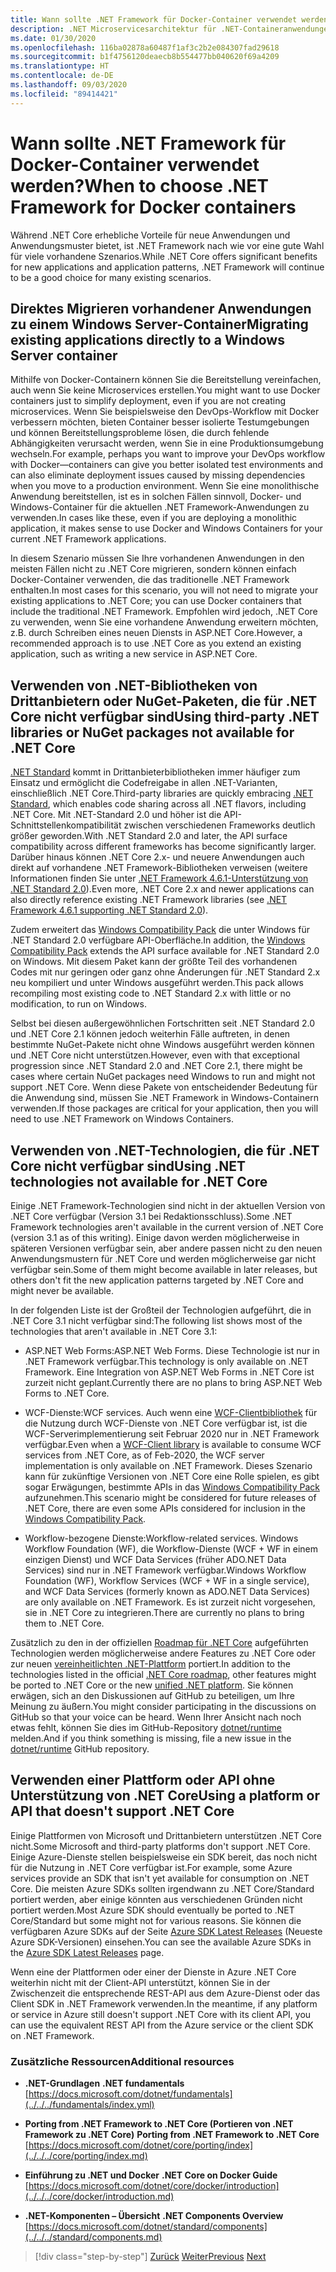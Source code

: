 ```yaml
---
title: Wann sollte .NET Framework für Docker-Container verwendet werden?
description: .NET Microservicesarchitektur für .NET-Containeranwendungen | Wann sollte .NET Framework für Docker-Container verwendet werden?
ms.date: 01/30/2020
ms.openlocfilehash: 116ba02878a60487f1af3c2b2e084307fad29618
ms.sourcegitcommit: b1f4756120deaecb8b554477bb040620f69a4209
ms.translationtype: HT
ms.contentlocale: de-DE
ms.lasthandoff: 09/03/2020
ms.locfileid: "89414421"
---
```

# <a name="when-to-choose-net-framework-for-docker-containers"></a><span data-ttu-id="2c26b-103">Wann sollte .NET Framework für Docker-Container verwendet werden?</span><span class="sxs-lookup"><span data-stu-id="2c26b-103">When to choose .NET Framework for Docker containers</span></span>

<span data-ttu-id="2c26b-104">Während .NET Core erhebliche Vorteile für neue Anwendungen und Anwendungsmuster bietet, ist .NET Framework nach wie vor eine gute Wahl für viele vorhandene Szenarios.</span><span class="sxs-lookup"><span data-stu-id="2c26b-104">While .NET Core offers significant benefits for new applications and application patterns, .NET Framework will continue to be a good choice for many existing scenarios.</span></span>

## <a name="migrating-existing-applications-directly-to-a-windows-server-container"></a><span data-ttu-id="2c26b-105">Direktes Migrieren vorhandener Anwendungen zu einem Windows Server-Container</span><span class="sxs-lookup"><span data-stu-id="2c26b-105">Migrating existing applications directly to a Windows Server container</span></span>

<span data-ttu-id="2c26b-106">Mithilfe von Docker-Containern können Sie die Bereitstellung vereinfachen, auch wenn Sie keine Microservices erstellen.</span><span class="sxs-lookup"><span data-stu-id="2c26b-106">You might want to use Docker containers just to simplify deployment, even if you are not creating microservices.</span></span> <span data-ttu-id="2c26b-107">Wenn Sie beispielsweise den DevOps-Workflow mit Docker verbessern möchten, bieten Container besser isolierte Testumgebungen und können Bereitstellungsprobleme lösen, die durch fehlende Abhängigkeiten verursacht werden, wenn Sie in eine Produktionsumgebung wechseln.</span><span class="sxs-lookup"><span data-stu-id="2c26b-107">For example, perhaps you want to improve your DevOps workflow with Docker—containers can give you better isolated test environments and can also eliminate deployment issues caused by missing dependencies when you move to a production environment.</span></span> <span data-ttu-id="2c26b-108">Wenn Sie eine monolithische Anwendung bereitstellen, ist es in solchen Fällen sinnvoll, Docker- und Windows-Container für die aktuellen .NET Framework-Anwendungen zu verwenden.</span><span class="sxs-lookup"><span data-stu-id="2c26b-108">In cases like these, even if you are deploying a monolithic application, it makes sense to use Docker and Windows Containers for your current .NET Framework applications.</span></span>

<span data-ttu-id="2c26b-109">In diesem Szenario müssen Sie Ihre vorhandenen Anwendungen in den meisten Fällen nicht zu .NET Core migrieren, sondern können einfach Docker-Container verwenden, die das traditionelle .NET Framework enthalten.</span><span class="sxs-lookup"><span data-stu-id="2c26b-109">In most cases for this scenario, you will not need to migrate your existing applications to .NET Core; you can use Docker containers that include the traditional .NET Framework.</span></span> <span data-ttu-id="2c26b-110">Empfohlen wird jedoch, .NET Core zu verwenden, wenn Sie eine vorhandene Anwendung erweitern möchten, z.B. durch Schreiben eines neuen Diensts in ASP.NET Core.</span><span class="sxs-lookup"><span data-stu-id="2c26b-110">However, a recommended approach is to use .NET Core as you extend an existing application, such as writing a new service in ASP.NET Core.</span></span>

## <a name="using-third-party-net-libraries-or-nuget-packages-not-available-for-net-core"></a><span data-ttu-id="2c26b-111">Verwenden von .NET-Bibliotheken von Drittanbietern oder NuGet-Paketen, die für .NET Core nicht verfügbar sind</span><span class="sxs-lookup"><span data-stu-id="2c26b-111">Using third-party .NET libraries or NuGet packages not available for .NET Core</span></span>

<span data-ttu-id="2c26b-112">[.NET Standard](../../../standard/net-standard.md) kommt in Drittanbieterbibliotheken immer häufiger zum Einsatz und ermöglicht die Codefreigabe in allen .NET-Varianten, einschließlich .NET Core.</span><span class="sxs-lookup"><span data-stu-id="2c26b-112">Third-party libraries are quickly embracing [.NET Standard](../../../standard/net-standard.md), which enables code sharing across all .NET flavors, including .NET Core.</span></span> <span data-ttu-id="2c26b-113">Mit .NET-Standard 2.0 und höher ist die API-Schnittstellenkompatibilität zwischen verschiedenen Frameworks deutlich größer geworden.</span><span class="sxs-lookup"><span data-stu-id="2c26b-113">With .NET Standard 2.0 and later, the API surface compatibility across different frameworks has become significantly larger.</span></span> <span data-ttu-id="2c26b-114">Darüber hinaus können .NET Core 2.x- und neuere Anwendungen auch direkt auf vorhandene .NET Framework-Bibliotheken verweisen (weitere Informationen finden Sie unter [.NET Framework 4.6.1-Unterstützung von .NET Standard 2.0](https://github.com/dotnet/standard/blob/master/docs/planning/netstandard-2.0/README.md#net-framework-461-supporting-net-standard-20)).</span><span class="sxs-lookup"><span data-stu-id="2c26b-114">Even more, .NET Core 2.x and newer applications can also directly reference existing .NET Framework libraries (see [.NET Framework 4.6.1 supporting .NET Standard 2.0](https://github.com/dotnet/standard/blob/master/docs/planning/netstandard-2.0/README.md#net-framework-461-supporting-net-standard-20)).</span></span>

<span data-ttu-id="2c26b-115">Zudem erweitert das [Windows Compatibility Pack](../../../core/porting/windows-compat-pack.md) die unter Windows für .NET Standard 2.0 verfügbare API-Oberfläche.</span><span class="sxs-lookup"><span data-stu-id="2c26b-115">In addition, the [Windows Compatibility Pack](../../../core/porting/windows-compat-pack.md) extends the API surface available for .NET Standard 2.0 on Windows.</span></span> <span data-ttu-id="2c26b-116">Mit diesem Paket kann der größte Teil des vorhandenen Codes mit nur geringen oder ganz ohne Änderungen für .NET Standard 2.x neu kompiliert und unter Windows ausgeführt werden.</span><span class="sxs-lookup"><span data-stu-id="2c26b-116">This pack allows recompiling most existing code to .NET Standard 2.x with little or no modification, to run on Windows.</span></span>

<span data-ttu-id="2c26b-117">Selbst bei diesen außergewöhnlichen Fortschritten seit .NET Standard 2.0 und .NET Core 2.1 können jedoch weiterhin Fälle auftreten, in denen bestimmte NuGet-Pakete nicht ohne Windows ausgeführt werden können und .NET Core nicht unterstützen.</span><span class="sxs-lookup"><span data-stu-id="2c26b-117">However, even with that exceptional progression since .NET Standard 2.0 and .NET Core 2.1, there might be cases where certain NuGet packages need Windows to run and might not support .NET Core.</span></span> <span data-ttu-id="2c26b-118">Wenn diese Pakete von entscheidender Bedeutung für die Anwendung sind, müssen Sie .NET Framework in Windows-Containern verwenden.</span><span class="sxs-lookup"><span data-stu-id="2c26b-118">If those packages are critical for your application, then you will need to use .NET Framework on Windows Containers.</span></span>

## <a name="using-net-technologies-not-available-for-net-core"></a><span data-ttu-id="2c26b-119">Verwenden von .NET-Technologien, die für .NET Core nicht verfügbar sind</span><span class="sxs-lookup"><span data-stu-id="2c26b-119">Using .NET technologies not available for .NET Core</span></span>

<span data-ttu-id="2c26b-120">Einige .NET Framework-Technologien sind nicht in der aktuellen Version von .NET Core verfügbar (Version 3.1 bei Redaktionsschluss).</span><span class="sxs-lookup"><span data-stu-id="2c26b-120">Some .NET Framework technologies aren't available in the current version of .NET Core (version 3.1 as of this writing).</span></span> <span data-ttu-id="2c26b-121">Einige davon werden möglicherweise in späteren Versionen verfügbar sein, aber andere passen nicht zu den neuen Anwendungsmustern für .NET Core und werden möglicherweise gar nicht verfügbar sein.</span><span class="sxs-lookup"><span data-stu-id="2c26b-121">Some of them might become available in later releases, but others don't fit the new application patterns targeted by .NET Core and might never be available.</span></span>

<span data-ttu-id="2c26b-122">In der folgenden Liste ist der Großteil der Technologien aufgeführt, die in .NET Core 3.1 nicht verfügbar sind:</span><span class="sxs-lookup"><span data-stu-id="2c26b-122">The following list shows most of the technologies that aren't available in .NET Core 3.1:</span></span>

- <span data-ttu-id="2c26b-123">ASP.NET Web Forms:</span><span class="sxs-lookup"><span data-stu-id="2c26b-123">ASP.NET Web Forms.</span></span> <span data-ttu-id="2c26b-124">Diese Technologie ist nur in .NET Framework verfügbar.</span><span class="sxs-lookup"><span data-stu-id="2c26b-124">This technology is only available on .NET Framework.</span></span> <span data-ttu-id="2c26b-125">Eine Integration von ASP.NET Web Forms in .NET Core ist zurzeit nicht geplant.</span><span class="sxs-lookup"><span data-stu-id="2c26b-125">Currently there are no plans to bring ASP.NET Web Forms to .NET Core.</span></span>

- <span data-ttu-id="2c26b-126">WCF-Dienste:</span><span class="sxs-lookup"><span data-stu-id="2c26b-126">WCF services.</span></span> <span data-ttu-id="2c26b-127">Auch wenn eine [WCF-Clientbibliothek](https://github.com/dotnet/wcf) für die Nutzung durch WCF-Dienste von .NET Core verfügbar ist, ist die WCF-Serverimplementierung seit Februar 2020 nur in .NET Framework verfügbar.</span><span class="sxs-lookup"><span data-stu-id="2c26b-127">Even when a [WCF-Client library](https://github.com/dotnet/wcf) is available to consume WCF services from .NET Core, as of Feb-2020, the WCF server implementation is only available on .NET Framework.</span></span> <span data-ttu-id="2c26b-128">Dieses Szenario kann für zukünftige Versionen von .NET Core eine Rolle spielen, es gibt sogar Erwägungen, bestimmte APIs in das [Windows Compatibility Pack](../../../core/porting/windows-compat-pack.md) aufzunehmen.</span><span class="sxs-lookup"><span data-stu-id="2c26b-128">This scenario might be considered for future releases of .NET Core, there are even some APIs considered for inclusion in the [Windows Compatibility Pack](../../../core/porting/windows-compat-pack.md).</span></span>

- <span data-ttu-id="2c26b-129">Workflow-bezogene Dienste:</span><span class="sxs-lookup"><span data-stu-id="2c26b-129">Workflow-related services.</span></span> <span data-ttu-id="2c26b-130">Windows Workflow Foundation (WF), die Workflow-Dienste (WCF + WF in einem einzigen Dienst) und WCF Data Services (früher ADO.NET Data Services) sind nur in .NET Framework verfügbar.</span><span class="sxs-lookup"><span data-stu-id="2c26b-130">Windows Workflow Foundation (WF), Workflow Services (WCF + WF in a single service), and WCF Data Services (formerly known as ADO.NET Data Services) are only available on .NET Framework.</span></span> <span data-ttu-id="2c26b-131">Es ist zurzeit nicht vorgesehen, sie in .NET Core zu integrieren.</span><span class="sxs-lookup"><span data-stu-id="2c26b-131">There are currently no plans to bring them to .NET Core.</span></span>

<span data-ttu-id="2c26b-132">Zusätzlich zu den in der offiziellen [Roadmap für .NET Core](https://github.com/dotnet/core/blob/master/roadmap.md) aufgeführten Technologien werden möglicherweise andere Features zu .NET Core oder zur neuen [vereinheitlichten .NET-Plattform](https://devblogs.microsoft.com/dotnet/introducing-net-5/) portiert.</span><span class="sxs-lookup"><span data-stu-id="2c26b-132">In addition to the technologies listed in the official [.NET Core roadmap](https://github.com/dotnet/core/blob/master/roadmap.md), other features might be ported to .NET Core or the new [unified .NET platform](https://devblogs.microsoft.com/dotnet/introducing-net-5/).</span></span> <span data-ttu-id="2c26b-133">Sie können erwägen, sich an den Diskussionen auf GitHub zu beteiligen, um Ihre Meinung zu äußern.</span><span class="sxs-lookup"><span data-stu-id="2c26b-133">You might consider participating in the discussions on GitHub so that your voice can be heard.</span></span> <span data-ttu-id="2c26b-134">Wenn Ihrer Ansicht nach noch etwas fehlt, können Sie dies im GitHub-Repository [dotnet/runtime](https://github.com/dotnet/runtime/issues/new) melden.</span><span class="sxs-lookup"><span data-stu-id="2c26b-134">And if you think something is missing, file a new issue in the [dotnet/runtime](https://github.com/dotnet/runtime/issues/new) GitHub repository.</span></span>

## <a name="using-a-platform-or-api-that-doesnt-support-net-core"></a><span data-ttu-id="2c26b-135">Verwenden einer Plattform oder API ohne Unterstützung von .NET Core</span><span class="sxs-lookup"><span data-stu-id="2c26b-135">Using a platform or API that doesn't support .NET Core</span></span>

<span data-ttu-id="2c26b-136">Einige Plattformen von Microsoft und Drittanbietern unterstützen .NET Core nicht.</span><span class="sxs-lookup"><span data-stu-id="2c26b-136">Some Microsoft and third-party platforms don't support .NET Core.</span></span> <span data-ttu-id="2c26b-137">Einige Azure-Dienste stellen beispielsweise ein SDK bereit, das noch nicht für die Nutzung in .NET Core verfügbar ist.</span><span class="sxs-lookup"><span data-stu-id="2c26b-137">For example, some Azure services provide an SDK that isn't yet available for consumption on .NET Core.</span></span> <span data-ttu-id="2c26b-138">Die meisten Azure SDKs sollten irgendwann zu .NET Core/Standard portiert werden, aber einige könnten aus verschiedenen Gründen nicht portiert werden.</span><span class="sxs-lookup"><span data-stu-id="2c26b-138">Most Azure SDK should eventually be ported to .NET Core/Standard but some might not for various reasons.</span></span> <span data-ttu-id="2c26b-139">Sie können die verfügbaren Azure SDKs auf der Seite [Azure SDK Latest Releases](https://azure.github.io/azure-sdk/releases/latest/index.html) (Neueste Azure SDK-Versionen) einsehen.</span><span class="sxs-lookup"><span data-stu-id="2c26b-139">You can see the available Azure SDKs in the [Azure SDK Latest Releases](https://azure.github.io/azure-sdk/releases/latest/index.html) page.</span></span>

<span data-ttu-id="2c26b-140">Wenn eine der Plattformen oder einer der Dienste in Azure .NET Core weiterhin nicht mit der Client-API unterstützt, können Sie in der Zwischenzeit die entsprechende REST-API aus dem Azure-Dienst oder das Client SDK in .NET Framework verwenden.</span><span class="sxs-lookup"><span data-stu-id="2c26b-140">In the meantime, if any platform or service in Azure still doesn't support .NET Core with its client API, you can use the equivalent REST API from the Azure service or the client SDK on .NET Framework.</span></span>

### <a name="additional-resources"></a><span data-ttu-id="2c26b-141">Zusätzliche Ressourcen</span><span class="sxs-lookup"><span data-stu-id="2c26b-141">Additional resources</span></span>

- <span data-ttu-id="2c26b-142">**.NET-Grundlagen** </span><span class="sxs-lookup"><span data-stu-id="2c26b-142">**.NET fundamentals** </span></span>\
  [https://docs.microsoft.com/dotnet/fundamentals](../../../fundamentals/index.yml)

- <span data-ttu-id="2c26b-143">**Porting from .NET Framework to .NET Core (Portieren von .NET Framework zu .NET Core)**  </span><span class="sxs-lookup"><span data-stu-id="2c26b-143">**Porting from .NET Framework to .NET Core** </span></span>\
  [https://docs.microsoft.com/dotnet/core/porting/index](../../../core/porting/index.md)

- <span data-ttu-id="2c26b-144">**Einführung zu .NET und Docker** </span><span class="sxs-lookup"><span data-stu-id="2c26b-144">**.NET Core on Docker Guide** </span></span>\
  [https://docs.microsoft.com/dotnet/core/docker/introduction](../../../core/docker/introduction.md)

- <span data-ttu-id="2c26b-145">**.NET-Komponenten – Übersicht** </span><span class="sxs-lookup"><span data-stu-id="2c26b-145">**.NET Components Overview** </span></span>\
  [https://docs.microsoft.com/dotnet/standard/components](../../../standard/components.md)

>[!div class="step-by-step"]
><span data-ttu-id="2c26b-146">[Zurück](net-core-container-scenarios.md)
>[Weiter](container-framework-choice-factors.md)</span><span class="sxs-lookup"><span data-stu-id="2c26b-146">[Previous](net-core-container-scenarios.md)
[Next](container-framework-choice-factors.md)</span></span>
